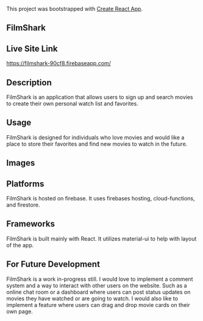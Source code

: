 This project was bootstrapped with [Create React App](https://github.com/facebook/create-react-app).

## FilmShark

## Live Site Link
https://filmshark-90cf8.firebaseapp.com/

## Description
FilmShark is an application that allows users to sign up and search movies to create their own personal watch list and favorites.

## Usage 
FilmShark is designed for individuals who love movies and would like a place to store their favorites and find new movies to watch in the future.

## Images

## Platforms
FilmShark is hosted on firebase. It uses firebases hosting, cloud-functions, and firestore.

## Frameworks
FilmShark is built mainly with React. It utilizes material-ui to help with layout of the app.

## For Future Development
FilmShark is a work in-progress still. I would love to implement a comment system and a way to interact with other users on the website. Such as a online chat room or a dashboard where users can post status updates on movies they have watched or are going to watch. I would also like to implement a feature where users can drag and drop movie cards on their own page.
